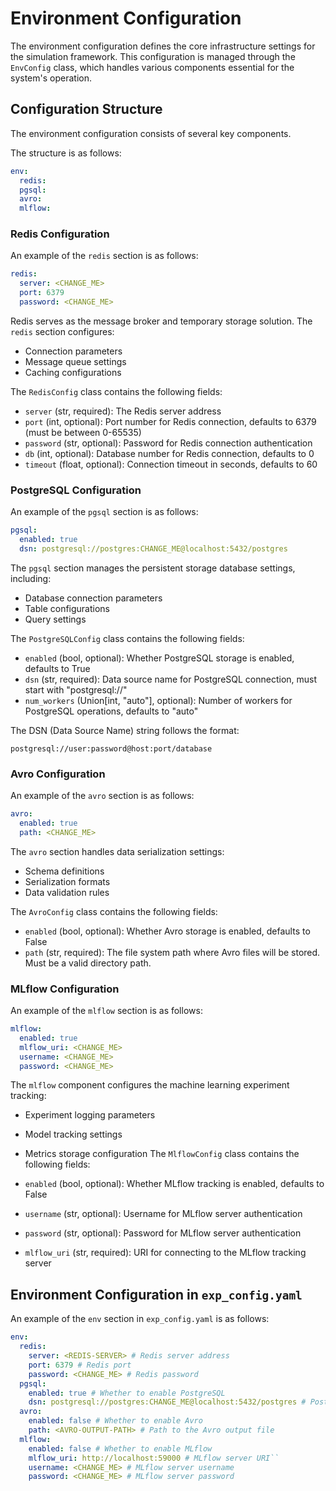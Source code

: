 # Environment Configuration

The environment configuration defines the core infrastructure settings for the simulation framework. This configuration is managed through the `EnvConfig` class, which handles various components essential for the system's operation.

## Configuration Structure


The environment configuration consists of several key components.

The structure is as follows:

```yaml
env:
  redis:
  pgsql:
  avro:
  mlflow:
```

### Redis Configuration

An example of the `redis` section is as follows:

```yaml
redis:
  server: <CHANGE_ME>
  port: 6379
  password: <CHANGE_ME>
```

Redis serves as the message broker and temporary storage solution. The `redis` section configures:
- Connection parameters
- Message queue settings
- Caching configurations

The `RedisConfig` class contains the following fields:

- `server` (str, required): The Redis server address
- `port` (int, optional): Port number for Redis connection, defaults to 6379 (must be between 0-65535)
- `password` (str, optional): Password for Redis connection authentication
- `db` (int, optional): Database number for Redis connection, defaults to 0
- `timeout` (float, optional): Connection timeout in seconds, defaults to 60


### PostgreSQL Configuration 

An example of the `pgsql` section is as follows:

```yaml
pgsql:
  enabled: true
  dsn: postgresql://postgres:CHANGE_ME@localhost:5432/postgres
```

The `pgsql` section manages the persistent storage database settings, including:
- Database connection parameters
- Table configurations
- Query settings

The `PostgreSQLConfig` class contains the following fields:

- `enabled` (bool, optional): Whether PostgreSQL storage is enabled, defaults to True
- `dsn` (str, required): Data source name for PostgreSQL connection, must start with "postgresql://"
- `num_workers` (Union[int, "auto"], optional): Number of workers for PostgreSQL operations, defaults to "auto"

The DSN (Data Source Name) string follows the format:

```
postgresql://user:password@host:port/database
```

### Avro Configuration

An example of the `avro` section is as follows:

```yaml
avro:
  enabled: true
  path: <CHANGE_ME>
```

The `avro` section handles data serialization settings:
- Schema definitions
- Serialization formats
- Data validation rules

The `AvroConfig` class contains the following fields:

- `enabled` (bool, optional): Whether Avro storage is enabled, defaults to False
- `path` (str, required): The file system path where Avro files will be stored. Must be a valid directory path.

### MLflow Configuration

An example of the `mlflow` section is as follows:

```yaml
mlflow:
  enabled: true
  mlflow_uri: <CHANGE_ME>
  username: <CHANGE_ME>
  password: <CHANGE_ME>
```

The `mlflow` component configures the machine learning experiment tracking:
- Experiment logging parameters
- Model tracking settings
- Metrics storage configuration
The `MlflowConfig` class contains the following fields:

- `enabled` (bool, optional): Whether MLflow tracking is enabled, defaults to False
- `username` (str, optional): Username for MLflow server authentication
- `password` (str, optional): Password for MLflow server authentication  
- `mlflow_uri` (str, required): URI for connecting to the MLflow tracking server

## Environment Configuration in `exp_config.yaml`

An example of the `env` section in `exp_config.yaml` is as follows:

```yaml
env:
  redis:
    server: <REDIS-SERVER> # Redis server address
    port: 6379 # Redis port
    password: <CHANGE_ME> # Redis password
  pgsql:
    enabled: true # Whether to enable PostgreSQL
    dsn: postgresql://postgres:CHANGE_ME@localhost:5432/postgres # PostgreSQL connection string
  avro:
    enabled: false # Whether to enable Avro
    path: <AVRO-OUTPUT-PATH> # Path to the Avro output file
  mlflow:
    enabled: false # Whether to enable MLflow
    mlflow_uri: http://localhost:59000 # MLflow server URI``
    username: <CHANGE_ME> # MLflow server username
    password: <CHANGE_ME> # MLflow server password
```
